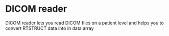# DICOM reader

DICOM reader lets you read DICOM files on a patient level and helps you to convert RTSTRUCT data into in data array
